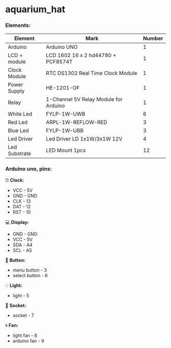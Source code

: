 # aquarium_hat

### Elements:
Element       | Mark                                  | Number
--------------|---------------------------------------|--------
Arduino       | Arduino UNO                           | 1
LCD + module  | LCD 1602 16 x 2 hd44780 + PCF8574T    | 1
Clock Module  | RTC DS1302 Real Time Clock Module     | 1
Power Supply  | HE-1201-OF                            | 1
Relay         | 1-Channel 5V Relay Module for Arduino | 1
White Led     | FYLP-1W-UWB                           | 6
Red Led       | ARPL-1W-REFLOW-RED                    | 3
Blue Led      | FYLP-1W-UBB                           | 3
Led Driver    | Led Driver LD 1x1W/3x1W 12V           | 4
Led Substrate | LED Mount 1pcs                        | 12

### Arduino uno, pins:
:alarm_clock: **Clock:**
* VCC - 5V
* GND - GND
* CLK - 13
* DAT - 12
* RST - 10

:computer: **Display:**
* GND - GND
* VCC - 5V
* SDA - A4
* SCL - A5

:white_square_button: **Button:**
* menu button - 3
* select button - 6

:bulb: **Light:**
* light - 5

:electric_plug: **Soсket:**
* soсket - 7

:cyclone: **Fan:**
* light fan - 8
* arduino fan - 9


